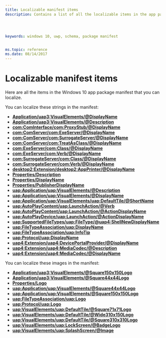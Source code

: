 ```yaml
---
title: Localizable manifest items
description: Contains a list of all the localizable items in the app package manifest. 




keywords: windows 10, uwp, schema, package manifest


ms.topic: reference
ms.date: 08/14/2017
---
```


# Localizable manifest items

Here are all the items in the Windows 10 app package manifest that you can localize. 

You can localize these strings in the manifest:

-   **[Application/uap3:VisualElements/@DisplayName](element-uap3-visualelements-manual.md)**
-   **[Application/uap3:VisualElements/@Description](element-uap3-visualelements-manual.md)**
-   **[com:ComInterface/com:ProxyStub/@DisplayName](element-com-package-proxystub.md)**
-   **[com:ComServer/com:ExeServer/@DisplayName](element-com-exeserver.md)**
-   **[com:ComServer/com:SurrogateServer/@DisplayName](element-com-surrogateserver.md)**
-   **[com:ComServer/com:TreatAsClass/@DisplayName](element-com-treatasclass.md)**
-   **[com:ExeServer/com:Class/@DisplayName](element-com-exeserver-class.md)**
-   **[com:ExeServer/com:Verb/@DisplayName](element-com-exe-verb.md)**
-   **[com:SurrogateServer/com:Class/@DisplayName](element-com-surrogateserver-class.md)**
-   **[com:SurrogateServer/com:Verb/@DisplayName](element-com-surrogate-verb.md)**
-   **[desktop2:Extension/desktop2:AppPrinter/@DisplayName](element-desktop2-appprinter.md)**
-   **[Properties/Description](element-description.md)**
-   **[Properties/DisplayName](element-displayname.md)**
-   **[Properties/PublisherDisplayName](element-publisherdisplayname.md)**
-   **[uap:Application/uap:VisualElements/@Description](element-uap-visualelements.md)**
-   **[uap:Application/uap:VisualElements/@DisplayName](element-uap-visualelements.md)**
-   **[uap:Application/uap:VisualElements/uap:DefaultTile/@ShortName](element-uap-defaulttile.md)**
-   **[uap:AutoPlayContent/uap:LaunchAction/@Verb](element-uap-launchaction.md)**
-   **[uap:AutoPlayContent/uap:LaunchAction/@ActionDisplayName](element-uap-launchaction.md)**
-   **[uap:AutoPlayDevice/uap:LaunchAction/@ActionDisplayName](element-1-uap-launchaction.md)**
-   **[uap:SupportedFileTypes/uap:FileType/@uap4:ShellNewDisplayName](element-uap-filetype.md)**
-   **[uap:FileTypeAssociation/uap:DisplayName](element-uap-displayname.md)**
-   **[uap:FileTypeAssociation/uap:InfoTip](element-uap-infotip.md)**
-   **[uap:Protocol/uap:DisplayName](element-1-uap-displayname.md)**
-   **[uap4:Extension/uap4:DevicePortalProvider/@DisplayName](element-uap4-deviceportalprovider.md)**
-   **[uap4:Extension/uap4:MediaCodec/@Description](element-uap4-mediacodec.md)**
-   **[uap4:Extension/uap4:MediaCodec/@DisplayName](element-uap4-mediacodec.md)**


You can localize these images in the manifest:
-   **[Application/uap3:VisualElements/@Square150x150Logo](element-uap3-visualelements-manual.md)**
-   **[Application/uap3:VisualElements/@Square44x44Logo](element-uap3-visualelements-manual.md)**
-   **[Properties/Logo](element-logo.md)**
-   **[uap:Application/uap:VisualElements/@Square44x44Logo](element-uap-visualelements.md)**
-   **[uap:Application/uap:VisualElements/@Square150x150Logo](element-uap-visualelements.md)**
-   **[uap:FileTypeAssociation/uap:Logo](element-uap-logo.md)**
-   **[uap:Protocol/uap:Logo](element-uap-logo.md)**
-   **[uap:VisualElements/uap:DefaultTile/@Square71x71Logo](element-uap-defaulttile.md)**
-   **[uap:VisualElements/uap:DefaultTile/@Wide310x150Logo](element-uap-defaulttile.md)**
-   **[uap:VisualElements/uap:DefaultTile/@Square310x310Logo](element-uap-defaulttile.md)**
-   **[uap:VisualElements/uap:LockScreen/@BadgeLogo](element-uap-lockscreen.md)**
-   **[uap:VisualElements/uap:SplashScreen/@Image](element-uap-splashscreen.md)**




